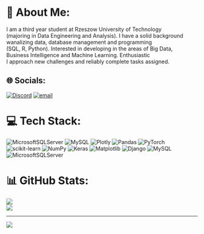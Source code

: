 # 💫 About Me:
I am a third year student at Rzeszow University of Technology<br> (majoring in Data Engineering and Analysis). I have a solid background<br> wanalizing data, database management and programming<br> (SQL, R, Python). Interested in developing in the areas of Big Data,<br> Business Intelligence and Machine Learning. Enthusiastic<br> I approach new challenges and reliably complete tasks assigned.


## 🌐 Socials:
[![Discord](https://img.shields.io/badge/Discord-%237289DA.svg?logo=discord&logoColor=white)](https://discord.gg/marcinprzezmalem) [![email](https://img.shields.io/badge/Email-D14836?logo=gmail&logoColor=white)](mailto:mar.przybylski@o2.pl) 

# 💻 Tech Stack:
![MicrosoftSQLServer](https://img.shields.io/badge/Microsoft%20SQL%20Server-CC2927?style=for-the-badge&logo=microsoft%20sql%20server&logoColor=white) ![MySQL](https://img.shields.io/badge/mysql-4479A1.svg?style=for-the-badge&logo=mysql&logoColor=white) ![Plotly](https://img.shields.io/badge/Plotly-%233F4F75.svg?style=for-the-badge&logo=plotly&logoColor=white) ![Pandas](https://img.shields.io/badge/pandas-%23150458.svg?style=for-the-badge&logo=pandas&logoColor=white) ![PyTorch](https://img.shields.io/badge/PyTorch-%23EE4C2C.svg?style=for-the-badge&logo=PyTorch&logoColor=white) ![scikit-learn](https://img.shields.io/badge/scikit--learn-%23F7931E.svg?style=for-the-badge&logo=scikit-learn&logoColor=white) ![NumPy](https://img.shields.io/badge/numpy-%23013243.svg?style=for-the-badge&logo=numpy&logoColor=white) ![Keras](https://img.shields.io/badge/Keras-%23D00000.svg?style=for-the-badge&logo=Keras&logoColor=white) ![Matplotlib](https://img.shields.io/badge/Matplotlib-%23ffffff.svg?style=for-the-badge&logo=Matplotlib&logoColor=black) ![Django](https://img.shields.io/badge/django-%23092E20.svg?style=for-the-badge&logo=django&logoColor=white) ![MySQL](https://img.shields.io/badge/mysql-4479A1.svg?style=for-the-badge&logo=mysql&logoColor=white) ![MicrosoftSQLServer](https://img.shields.io/badge/Microsoft%20SQL%20Server-CC2927?style=for-the-badge&logo=microsoft%20sql%20server&logoColor=white)
# 📊 GitHub Stats:
![](https://nirzak-streak-stats.vercel.app/?user=MMaurycy&theme=radical&hide_border=false)<br/>
![](https://github-readme-stats.vercel.app/api/top-langs/?username=MMaurycy&theme=radical&hide_border=false&include_all_commits=true&count_private=false&layout=compact)

---
[![](https://visitcount.itsvg.in/api?id=MMaurycy&icon=4&color=4)](https://visitcount.itsvg.in)

<!-- Proudly created with GPRM ( https://gprm.itsvg.in ) -->

